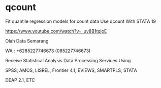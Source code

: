 # qcount
Fit quantile regression models for count data Use qcount With STATA 19

https://www.youtube.com/watch?v=_uv8B1tqjoE

Olah Data Semarang

WA : +6285227746673 (085227746673)

Receive Statistical Analysis Data Processing Services Using

SPSS, AMOS, LISREL, Frontier 4.1, EVIEWS, SMARTPLS, STATA

DEAP 2.1, ETC
